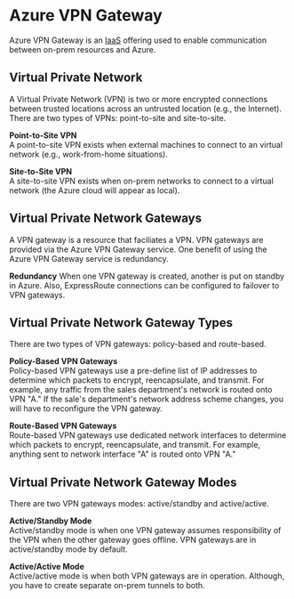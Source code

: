 # Azure VPN Gateway
Azure VPN Gateway is an [IaaS](/cloud/concepts/README.md#cloud-service-models) offering used to enable communication between on-prem resources and Azure. 

## Virtual Private Network
A Virtual Private Network (VPN) is two or more encrypted connections between trusted locations across an untrusted location (e.g., the Internet). There are two types of VPNs: point-to-site and site-to-site.

**Point-to-Site VPN**  
A point-to-site VPN exists when external machines to connect to an virtual network (e.g., work-from-home situations). 

**Site-to-Site VPN**  
A site-to-site VPN exists when on-prem networks to connect to a virtual network (the Azure cloud will appear as local).

## Virtual Private Network Gateways 
A VPN gateway is a resource that faciliates a VPN. VPN gateways are provided via the Azure VPN Gateway service. One benefit of using the Azure VPN Gateway service is redundancy. 

**Redundancy**
When one VPN gateway is created, another is put on standby in Azure. Also, ExpressRoute connections can be configured to failover to VPN gateways. 

## Virtual Private Network Gateway Types
There are two types of VPN gateways: policy-based and route-based. 

**Policy-Based VPN Gateways**  
Policy-based VPN gateways use a pre-define list of IP addresses to determine which packets to encrypt, reencapsulate, and transmit. For example, any traffic from the sales department's network is routed onto VPN "A." If the sale's department's network address scheme changes, you will have to reconfigure the VPN gateway.

**Route-Based VPN Gateways**  
Route-based VPN gateways use dedicated network interfaces to determine which packets to encrypt, reencapsulate, and transmit. For example, anything sent to network interface "A" is routed onto VPN "A." 

## Virtual Private Network Gateway Modes
There are two VPN gateways modes: active/standby and active/active.

**Active/Standby Mode**  
Active/standby mode is when one VPN gateway assumes responsibility of the VPN when the other gateway goes offline. VPN gateways are in active/standby mode by default. 

**Active/Active Mode**  
Active/active mode is when both VPN gateways are in operation. Although, you have to create separate on-prem tunnels to both. 